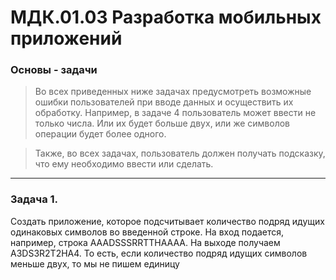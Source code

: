 # МДК.01.03 Разработка мобильных приложений
### Основы - задачи
>    Во всех приведенных ниже задачах предусмотреть возможные ошибки пользователей при вводе данных и осуществить их обработку. Например, в задаче 4 пользователь может ввести не только числа. Или их будет больше двух, или же символов операции будет более одного.

>   Также, во всех задачах, пользователь должен получать подсказку, что ему необходимо ввести или сделать.

------------

### Задача 1.
Создать приложение, которое подсчитывает количество подряд идущих одинаковых символов во введенной строке. На вход подается, например, строка AAADSSSRRTTHAAAA. На выходе получаем A3DS3R2T2HA4. То есть, если количество подряд идущих символов меньше двух, то мы не пишем единицу
